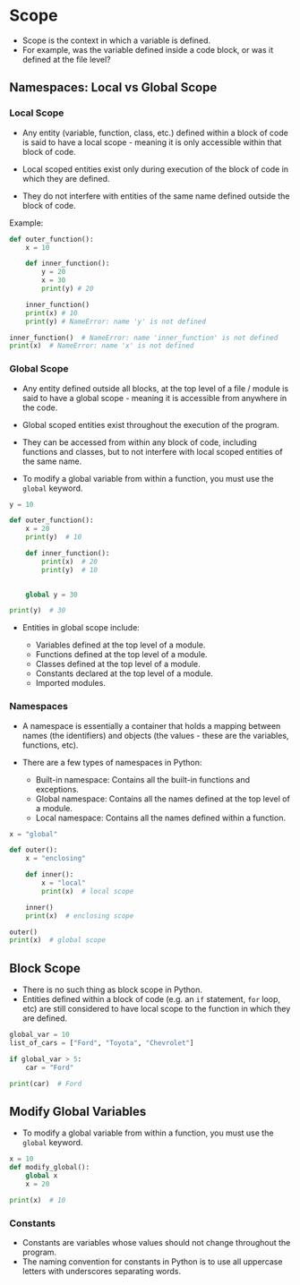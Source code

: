 # Scope

- Scope is the context in which a variable is defined.
- For example, was the variable defined inside a code block, or was it defined at the file level?

## Namespaces: Local vs Global Scope

### Local Scope

- Any entity (variable, function, class, etc.) defined within a block of code is said to have a local scope - meaning it is only accessible within that block of code.

- Local scoped entities exist only during execution of the block of code in which they are defined.
- They do not interfere with entities of the same name defined outside the block of code.

Example:

```python
def outer_function():
    x = 10

    def inner_function():
        y = 20
        x = 30
        print(y) # 20

    inner_function()
    print(x) # 10
    print(y) # NameError: name 'y' is not defined

inner_function()  # NameError: name 'inner_function' is not defined
print(x)  # NameError: name 'x' is not defined
```

### Global Scope

- Any entity defined outside all blocks, at the top level of a file / module is said to have a global scope - meaning it is accessible from anywhere in the code.

- Global scoped entities exist throughout the execution of the program.

- They can be accessed from within any block of code, including functions and classes, but to not interfere with local scoped entities of the same name.

- To modify a global variable from within a function, you must use the `global` keyword.
```python
y = 10

def outer_function():
    x = 20
    print(y)  # 10

    def inner_function():
        print(x)  # 20
        print(y)  # 10
        

    global y = 30

print(y)  # 30
```
- Entities in global scope include:

  - Variables defined at the top level of a module.
  - Functions defined at the top level of a module.
  - Classes defined at the top level of a module.
  - Constants declared at the top level of a module.
  - Imported modules.

### Namespaces

- A namespace is essentially a container that holds a mapping between names (the identifiers) and objects (the values - these are the variables, functions, etc).

- There are a few types of namespaces in Python:
    - Built-in namespace: Contains all the built-in functions and exceptions.
    - Global namespace: Contains all the names defined at the top level of a module.
    - Local namespace: Contains all the names defined within a function.

```python
x = "global"

def outer():
    x = "enclosing"

    def inner():
        x = "local"
        print(x)  # local scope

    inner()
    print(x)  # enclosing scope

outer()
print(x)  # global scope
```

## Block Scope

- There is no such thing as block scope in Python.
- Entities defined within a block of code (e.g. an `if` statement, `for` loop, etc) are still considered to have local scope to the function in which they are defined.

```python
global_var = 10
list_of_cars = ["Ford", "Toyota", "Chevrolet"]

if global_var > 5:
    car = "Ford"

print(car)  # Ford
```

## Modify Global Variables

- To modify a global variable from within a function, you must use the `global` keyword.

```python
x = 10
def modify_global():
    global x
    x = 20

print(x)  # 10
```

### Constants 

- Constants are variables whose values should not change throughout the program.
- The naming convention for constants in Python is to use all uppercase letters with underscores separating words.


```python

